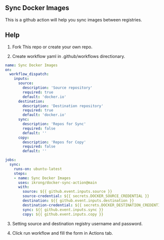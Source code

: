 ## Sync Docker Images

This is a github action will help you sync images between registries.

## Help

1. Fork This repo or create your own repo.

2. Create workflow yaml in .github/workflows directionary.

```yaml
name: Sync Docker Images
on: 
  workflow_dispatch:
    inputs:
      source:
        description: 'Source repository'     
        required: true
        default: 'docker.io'
      destination:
        description: 'Destination repository'
        required: true
        default: 'docker.io'
      sync:
        description: 'Repos for Sync'
        required: false
        default: ''
      copy:
        description: 'Repos for Copy'
        required: false
        default: ''

jobs:
  sync:
    runs-on: ubuntu-latest
    steps:
    - name: Sync Docker Images
      uses: ikrong/docker-sync-action@main
      with:
        source: ${{ github.event.inputs.source }}
        source-credential: ${{ secrets.DOCKER_SOURCE_CREDENTIAL }}
        destination: ${{ github.event.inputs.destination }}
        destination-credential: ${{ secrets.DOCKER_DESTINATION_CREDENTIAL }}
        sync: ${{ github.event.inputs.sync }}
        copy: ${{ github.event.inputs.copy }}
```

3. Setting source and destination registry username and password.

4. Click run workflow and fill the form in Actions tab.